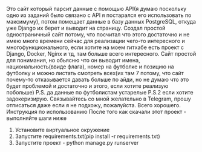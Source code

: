 Это сайт который парсит данные с помощью API(я думаю поскольку одно из заданий было связано с API я постарался его использовать по максимуму), потом помещает данные в базу данных PostgreSQL, откуда уже Django их берет и выводит на страницу. Создал простой одностраничный сайт потому, что посчитал что этого достаточно и не имею много времени сейчас для реализации чего-то интересного и многофункционального, если хотите на моем гитхабе есть проект с Django, Docker, Nginx и тд, там больше всего интересного. Сайт простой для понимания, но обьясню что он выводит имена, национальность(ввиде флага), номер на футболке и позицию на футболку и можно листать смотреть всех(их там 7 потому, что сайт почему-то отказывается давать больше по айди, но не думаю что это будет проблемой и достаточно и этого, если хотите реализую побольше)
P.S. да данные по футболистам устарелые 
P.S.2 если хотите задокеризирую. Связывайтесь со мной желательно в Telegram, прошу отписаться даже если я не подхожу, пожалуйста. Всего хорошего.
Инструкция по использованию
После того как скачали этот проект - выполняйте шаги ниже
1. Установите виртуальное окружение
2. Запустите requirements.txt(pip install -r requirements.txt)
3. Запустите проект - python manage.py runserver
